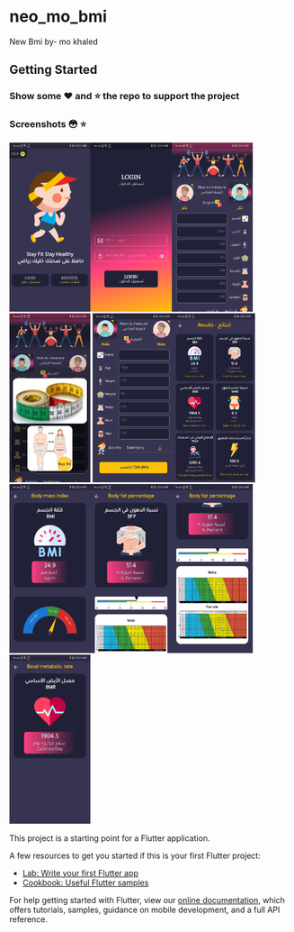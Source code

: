 # neo_mo_bmi

New Bmi by- mo khaled
## Getting Started
### Show some :heart: and :star: the repo to support the project

### Screenshots 😳 :star: 

<img src="Screenshot_20210730_160047_com.neomo.neo_mo_bmi.jpg" height="300em" /><img src="Screenshot_20210730_160054_com.neomo.neo_mo_bmi.jpg" height="300em" /><img src="Screenshot_20210730_160104_com.neomo.neo_mo_bmi.jpg" height="300em" /><img src="Screenshot_20210730_160115_com.neomo.neo_mo_bmi.jpg" height="300em" />
<img src="Screenshot_20210730_160119_com.neomo.neo_mo_bmi.jpg" height="300em" /><img src="Screenshot_20210730_160148_com.neomo.neo_mo_bmi.jpg" height="300em" /><img src="Screenshot_20210730_160152_com.neomo.neo_mo_bmi.jpg" height="300em" /><img src="Screenshot_20210730_160201_com.neomo.neo_mo_bmi.jpg" height="300em" /><img src="Screenshot_20210730_160206_com.neomo.neo_mo_bmi.jpg" height="300em" /><img src="Screenshot_20210730_160216_com.neomo.neo_mo_bmi.jpg" height="300em" />


This project is a starting point for a Flutter application.

A few resources to get you started if this is your first Flutter project:

- [Lab: Write your first Flutter app](https://flutter.dev/docs/get-started/codelab)
- [Cookbook: Useful Flutter samples](https://flutter.dev/docs/cookbook)

For help getting started with Flutter, view our
[online documentation](https://flutter.dev/docs), which offers tutorials,
samples, guidance on mobile development, and a full API reference.


